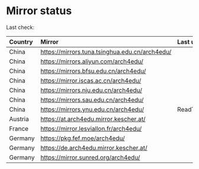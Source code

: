 <script src="./time.js"></script>
# Mirror status
Last check: <script type="text/javascript">localize(1682263018.5277567);</script>

|Country|Mirror|Last update|
|:------|:-----|:----------|
|China|https://mirrors.tuna.tsinghua.edu.cn/arch4edu/|<script type="text/javascript">localize(1682231466);</script>|
|China|https://mirrors.aliyun.com/arch4edu/|<script type="text/javascript">localize(1682145160);</script>|
|China|https://mirrors.bfsu.edu.cn/arch4edu/|<script type="text/javascript">localize(1682231466);</script>|
|China|https://mirror.iscas.ac.cn/arch4edu/|<script type="text/javascript">localize(1682231466);</script>|
|China|https://mirrors.nju.edu.cn/arch4edu/|<script type="text/javascript">localize(1682231466);</script>|
|China|https://mirrors.sau.edu.cn/arch4edu/|<script type="text/javascript">localize(1673850842);</script>|
|China|https://mirrors.ynu.edu.cn/arch4edu/|ReadTimeout|
|Austria|https://at.arch4edu.mirror.kescher.at/|<script type="text/javascript">localize(1682231466);</script>|
|France|https://mirror.lesviallon.fr/arch4edu/|<script type="text/javascript">localize(1682231466);</script>|
|Germany|https://pkg.fef.moe/arch4edu/|<script type="text/javascript">localize(1682231466);</script>|
|Germany|https://de.arch4edu.mirror.kescher.at/|<script type="text/javascript">localize(1682231466);</script>|
|Germany|https://mirror.sunred.org/arch4edu/|<script type="text/javascript">localize(1682231466);</script>|

<script src="./tablefilter/tablefilter.js"></script>
<script src="./table.js"></script>